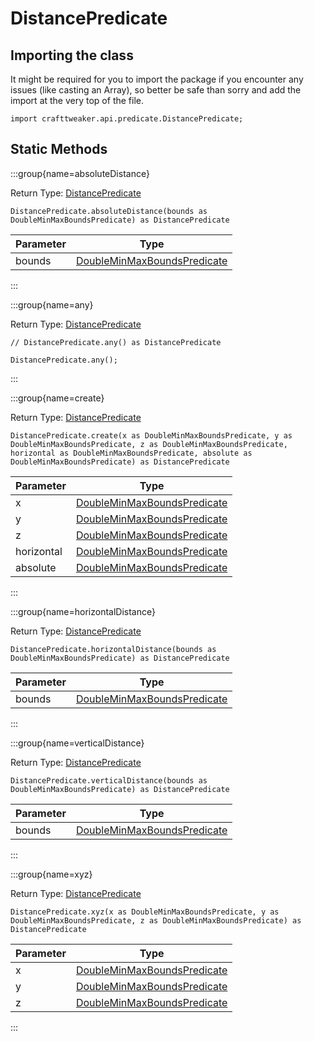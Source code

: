 # DistancePredicate

## Importing the class

It might be required for you to import the package if you encounter any issues (like casting an Array), so better be safe than sorry and add the import at the very top of the file.
```zenscript
import crafttweaker.api.predicate.DistancePredicate;
```


## Static Methods

:::group{name=absoluteDistance}

Return Type: [DistancePredicate](/vanilla/api/predicate/DistancePredicate)

```zenscript
DistancePredicate.absoluteDistance(bounds as DoubleMinMaxBoundsPredicate) as DistancePredicate
```

| Parameter |                                       Type                                        |
|-----------|-----------------------------------------------------------------------------------|
| bounds    | [DoubleMinMaxBoundsPredicate](/vanilla/api/predicate/DoubleMinMaxBoundsPredicate) |


:::

:::group{name=any}

Return Type: [DistancePredicate](/vanilla/api/predicate/DistancePredicate)

```zenscript
// DistancePredicate.any() as DistancePredicate

DistancePredicate.any();
```

:::

:::group{name=create}

Return Type: [DistancePredicate](/vanilla/api/predicate/DistancePredicate)

```zenscript
DistancePredicate.create(x as DoubleMinMaxBoundsPredicate, y as DoubleMinMaxBoundsPredicate, z as DoubleMinMaxBoundsPredicate, horizontal as DoubleMinMaxBoundsPredicate, absolute as DoubleMinMaxBoundsPredicate) as DistancePredicate
```

| Parameter  |                                       Type                                        |
|------------|-----------------------------------------------------------------------------------|
| x          | [DoubleMinMaxBoundsPredicate](/vanilla/api/predicate/DoubleMinMaxBoundsPredicate) |
| y          | [DoubleMinMaxBoundsPredicate](/vanilla/api/predicate/DoubleMinMaxBoundsPredicate) |
| z          | [DoubleMinMaxBoundsPredicate](/vanilla/api/predicate/DoubleMinMaxBoundsPredicate) |
| horizontal | [DoubleMinMaxBoundsPredicate](/vanilla/api/predicate/DoubleMinMaxBoundsPredicate) |
| absolute   | [DoubleMinMaxBoundsPredicate](/vanilla/api/predicate/DoubleMinMaxBoundsPredicate) |


:::

:::group{name=horizontalDistance}

Return Type: [DistancePredicate](/vanilla/api/predicate/DistancePredicate)

```zenscript
DistancePredicate.horizontalDistance(bounds as DoubleMinMaxBoundsPredicate) as DistancePredicate
```

| Parameter |                                       Type                                        |
|-----------|-----------------------------------------------------------------------------------|
| bounds    | [DoubleMinMaxBoundsPredicate](/vanilla/api/predicate/DoubleMinMaxBoundsPredicate) |


:::

:::group{name=verticalDistance}

Return Type: [DistancePredicate](/vanilla/api/predicate/DistancePredicate)

```zenscript
DistancePredicate.verticalDistance(bounds as DoubleMinMaxBoundsPredicate) as DistancePredicate
```

| Parameter |                                       Type                                        |
|-----------|-----------------------------------------------------------------------------------|
| bounds    | [DoubleMinMaxBoundsPredicate](/vanilla/api/predicate/DoubleMinMaxBoundsPredicate) |


:::

:::group{name=xyz}

Return Type: [DistancePredicate](/vanilla/api/predicate/DistancePredicate)

```zenscript
DistancePredicate.xyz(x as DoubleMinMaxBoundsPredicate, y as DoubleMinMaxBoundsPredicate, z as DoubleMinMaxBoundsPredicate) as DistancePredicate
```

| Parameter |                                       Type                                        |
|-----------|-----------------------------------------------------------------------------------|
| x         | [DoubleMinMaxBoundsPredicate](/vanilla/api/predicate/DoubleMinMaxBoundsPredicate) |
| y         | [DoubleMinMaxBoundsPredicate](/vanilla/api/predicate/DoubleMinMaxBoundsPredicate) |
| z         | [DoubleMinMaxBoundsPredicate](/vanilla/api/predicate/DoubleMinMaxBoundsPredicate) |


:::

